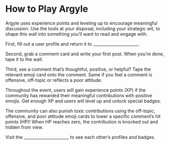 # How to Play Argyle

Argyle uses experience points and leveling up to encourage meaningful discussion. Use the tools at your disposal, including your strategic wit, to shape this wall into something you’ll want to read and engage with.

First, fill out a user profile and return it to ______________________.

Second, grab a comment card and write your first post. When you’re done, tape it to the wall.

Third, see a comment that’s thoughtful, positive, or helpful? Tape the relevant emoji card onto the comment. Same if you feel a comment is offensive, off-topic or reflects a poor attitude.

Throughout the event, users will gain experience points (XP) if the community has rewarded their meaningful contributions with positive emojis. Get enough XP and users will level up and unlock special badges.

The community can also punish toxic contributions using the off-topic, offensive, and poor attitude emoji cards to lower a specific comment’s hit points (HP)! When HP reaches zero, the contribution is knocked out and hidden from view.

Visit the  ______________________ to see each other’s profiles and badges.

